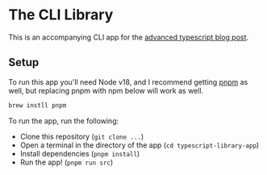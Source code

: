 # The CLI Library

This is an accompanying CLI app for the [advanced typescript blog post]().

## Setup

To run this app you'll need Node v18, and I recommend getting [pnpm](https://pnpm.io/installation) as well,
but replacing pnpm with npm below will work as well.

```sh
brew instll pnpm
```

To run the app, run the following:

- Clone this repository (`git clone ...`)
- Open a terminal in the directory of the app (`cd typescript-library-app`)
- Install dependencies (`pnpm install`)
- Run the app! (`pnpm run src`)

